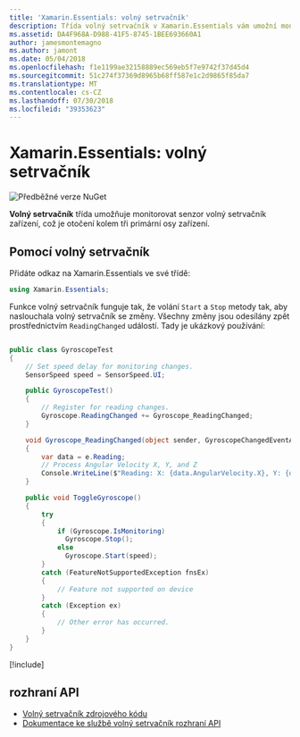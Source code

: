 ```yaml
---
title: 'Xamarin.Essentials: volný setrvačník'
description: Třída volný setrvačník v Xamarin.Essentials vám umožní monitorovat senzor volný setrvačník zařízení, která měří otočení kolem tři primární osy zařízení.
ms.assetid: DA4F968A-D988-41F5-8745-1BEE693660A1
author: jamesmontemagno
ms.author: jamont
ms.date: 05/04/2018
ms.openlocfilehash: f1e1199ae32158889ec569eb5f7e9742f37d45d4
ms.sourcegitcommit: 51c274f37369d8965b68ff587e1c2d9865f85da7
ms.translationtype: MT
ms.contentlocale: cs-CZ
ms.lasthandoff: 07/30/2018
ms.locfileid: "39353623"
---
```

# <a name="xamarinessentials-gyroscope"></a>Xamarin.Essentials: volný setrvačník

![Předběžné verze NuGet](~/media/shared/pre-release.png)

**Volný setrvačník** třída umožňuje monitorovat senzor volný setrvačník zařízení, což je otočení kolem tři primární osy zařízení.

## <a name="using-gyroscope"></a>Pomocí volný setrvačník

Přidáte odkaz na Xamarin.Essentials ve své třídě:

```csharp
using Xamarin.Essentials;
```

Funkce volný setrvačník funguje tak, že volání `Start` a `Stop` metody tak, aby naslouchala volný setrvačník se změny. Všechny změny jsou odesílány zpět prostřednictvím `ReadingChanged` událostí. Tady je ukázkový používání:

```csharp

public class GyroscopeTest
{
    // Set speed delay for monitoring changes.
    SensorSpeed speed = SensorSpeed.UI;

    public GyroscopeTest()
    {
        // Register for reading changes.
        Gyroscope.ReadingChanged += Gyroscope_ReadingChanged;
    }

    void Gyroscope_ReadingChanged(object sender, GyroscopeChangedEventArgs e)
    {
        var data = e.Reading;
        // Process Angular Velocity X, Y, and Z
        Console.WriteLine($"Reading: X: {data.AngularVelocity.X}, Y: {data.AngularVelocity.Y}, Z: {data.AngularVelocity.Z}");
    }

    public void ToggleGyroscope()
    {
        try
        {
            if (Gyroscope.IsMonitoring)
              Gyroscope.Stop();
            else
              Gyroscope.Start(speed);
        }
        catch (FeatureNotSupportedException fnsEx)
        {
            // Feature not supported on device
        }
        catch (Exception ex)
        {
            // Other error has occurred.
        }
    }
}
```

[!include[](~/essentials/includes/sensor-speed.md)]

## <a name="api"></a>rozhraní API

- [Volný setrvačník zdrojového kódu](https://github.com/xamarin/Essentials/tree/master/Xamarin.Essentials/Gyroscope)
- [Dokumentace ke službě volný setrvačník rozhraní API](xref:Xamarin.Essentials.Gyroscope)
